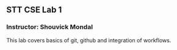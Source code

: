 ## STT CSE Lab 1
### Instructor: Shouvick Mondal

This lab covers basics of git, github and integration of workflows.